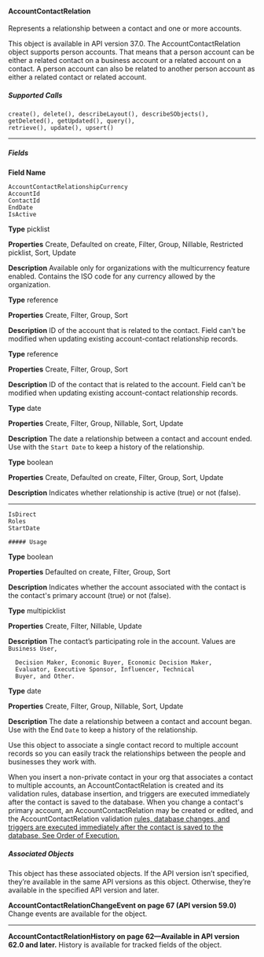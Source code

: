 #### AccountContactRelation

Represents a relationship between a contact and one or more accounts.

This object is available in API version 37.0. The AccountContactRelation object supports person accounts. That means that a person
account can be either a related contact on a business account or a related account on a contact. A person account can also be related
to another person account as either a related contact or related account.

##### Supported Calls
```
create(), delete(), describeLayout(), describeSObjects(), getDeleted(), getUpdated(), query(),
retrieve(), update(), upsert()

```

-----

##### Fields

**Field Name**
```
AccountContactRelationshipCurrency
AccountId
ContactId
EndDate
IsActive

```

**Type**
picklist

**Properties**
Create, Defaulted on create, Filter, Group, Nillable, Restricted picklist, Sort, Update

**Description**
Available only for organizations with the multicurrency feature enabled. Contains
the ISO code for any currency allowed by the organization.

**Type**
reference

**Properties**
Create, Filter, Group, Sort

**Description**
ID of the account that is related to the contact. Field can't be modified when
updating existing account-contact relationship records.

**Type**
reference

**Properties**
Create, Filter, Group, Sort

**Description**
ID of the contact that is related to the account. Field can't be modified when
updating existing account-contact relationship records.

**Type**
date

**Properties**
Create, Filter, Group, Nillable, Sort, Update

**Description**
The date a relationship between a contact and account ended. Use with the
`Start Date` to keep a history of the relationship.

**Type**
boolean

**Properties**
Create, Defaulted on create, Filter, Group, Sort, Update

**Description**
Indicates whether relationship is active (true) or not (false).


-----

```
IsDirect
Roles
StartDate

##### Usage

```

**Type**
boolean

**Properties**
Defaulted on create, Filter, Group, Sort

**Description**
Indicates whether the account associated with the contact is the contact's primary
account (true) or not (false).

**Type**
multipicklist

**Properties**
Create, Filter, Nillable, Update

**Description**
The contact’s participating role in the account. Values are `Business User,`
```
  Decision Maker, Economic Buyer, Economic Decision Maker,
  Evaluator, Executive Sponsor, Influencer, Technical
  Buyer, and Other.

```
**Type**
date

**Properties**
Create, Filter, Group, Nillable, Sort, Update

**Description**
The date a relationship between a contact and account began. Use with the End
`Date` to keep a history of the relationship.


Use this object to associate a single contact record to multiple account records so you can easily track the relationships between the
people and businesses they work with.

When you insert a non-private contact in your org that associates a contact to multiple accounts, an AccountContactRelation is created
and its validation rules, database insertion, and triggers are executed immediately after the contact is saved to the database. When you
change a contact's primary account, an AccountContactRelation may be created or edited, and the AccountContactRelation validation
[rules, database changes, and triggers are executed immediately after the contact is saved to the database. See Order of Execution.](https://developer.salesforce.com/docs/atlas.en-us.254.0.apexcode.meta/apexcode/apex_triggers_order_of_execution.htm)

##### Associated Objects

This object has these associated objects. If the API version isn’t specified, they’re available in the same API versions as this object. Otherwise,
they’re available in the specified API version and later.

**AccountContactRelationChangeEvent on page 67 (API version 59.0)**
Change events are available for the object.


-----

**AccountContactRelationHistory on page 62—Available in API version 62.0 and later.**
History is available for tracked fields of the object.
